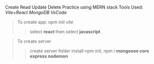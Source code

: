 Create Read Update Delete Practice using MERN stack 
Tools Used:
<i> Vite+React 
MongoDB 
VsCode
</i>
> To create app: <i> npm init vite </i>
> > select <b> react </b>
> then select <b> javascript </b>

> To create server
>> create server folder
>> install npm init, 
>> npm i <b> mongoose
>>  cors
>> express
>> nodemon </b>
